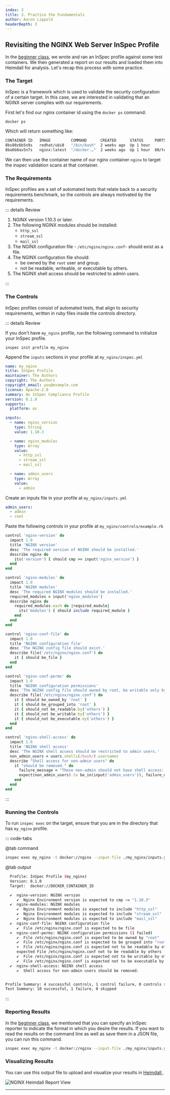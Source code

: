 ```yaml
---
index: 3
title: 3. Practice the Fundamentals
author: Aaron Lippold
headerDepth: 3
---
```

## Revisiting the NGINX Web Server InSpec Profile
In the [beginner class](../beginner/05.md), we wrote and ran an InSpec profile against some test containers. We then generated a report on our results and loaded them into Heimdall for analysis. Let's recap this process with some practice.

### The Target

InSpec is a framework which is used to validate the security configuration of a certain target. In this case, we are interested in validating that an NGINX server complies with our requirements.

First let's find our nginx container id using the `docker ps` command:

```shell
docker ps
```

Which will return something like:

```sh
CONTAINER ID   IMAGE         COMMAND      CREATED      STATUS     PORTS   NAMES
8bs80z6b5n9s   redhat/ubi8   "/bin/bash"  2 weeks ago  Up 1 hour          redhat8
8ba6b8av5n7s   nginx:latest  "/docker.…"  2 weeks ago  Up 1 hour  80/tcp  nginx
```

We can then use the container name of our nginx container `nginx` to target the inspec validation scans at that container.
### The Requirements

InSpec profiles are a set of automated tests that relate back to a security requirements benchmark, so the controls are always motivated by the requirements.

::: details Review

1. NGINX version 1.10.3 or later.
2. The following NGINX modules should be installed:
   * `http_ssl`
   * `stream_ssl`
   * `mail_ssl`
3. The NGINX configuration file - `/etc/nginx/nginx.conf`- should exist as a file.
4. The NGINX configuration file should:
   * be owned by the `root` user and group.
   * not be readable, writeable, or executable by others.
5. The NGINX shell access should be restricted to admin users.

:::

### The Controls

InSpec profiles consist of automated tests, that align to security requirements, written in ruby files inside the controls directory.

::: details Review

If you don't have `my_nginx` profile, run the following command to initialize your InSpec profile.
```
inspec init profile my_nginx
```

Append the `inputs` sections in your profile at `my_nginx/inspec.yml`

```yaml
name: my_nginx
title: InSpec Profile
maintainer: The Authors
copyright: The Authors
copyright_email: you@example.com
license: Apache-2.0
summary: An InSpec Compliance Profile
version: 0.1.0
supports:
  platform: os

inputs:
  - name: nginx_version
    type: String
    value: 1.10.3

  - name: nginx_modules
    type: Array
    value:
      - http_ssl
      - stream_ssl
      - mail_ssl

  - name: admin_users
    type: Array
    value:
      - admin
```

Create an inputs file in your profile at `my_nginx/inputs.yml`

```yaml
admin_users:
  - admin
  - root
```

Paste the following controls in your profile at `my_nginx/controls/example.rb`

```ruby
control 'nginx-version' do
  impact 1.0
  title 'NGINX version'
  desc 'The required version of NGINX should be installed.'
  describe nginx do
    its('version') { should cmp >= input('nginx_version') }
  end
end

control 'nginx-modules' do
  impact 1.0
  title 'NGINX modules'
  desc 'The required NGINX modules should be installed.'
  required_modules = input('nginx_modules')
  describe nginx do
    required_modules.each do |required_module|
      its('modules') { should include required_module }
    end
  end
end

control 'nginx-conf-file' do
  impact 1.0
  title 'NGINX configuration file'
  desc 'The NGINX config file should exist.'
  describe file('/etc/nginx/nginx.conf') do
    it { should be_file }
  end
end

control 'nginx-conf-perms' do
  impact 1.0
  title 'NGINX configuration permissions'
  desc 'The NGINX config file should owned by root, be writable only by owner, and not writeable or and readable by others.'
  describe file('/etc/nginx/nginx.conf') do
    it { should be_owned_by 'root' }
    it { should be_grouped_into 'root' }
    it { should_not be_readable.by('others') }
    it { should_not be_writable.by('others') }
    it { should_not be_executable.by('others') }
  end
end

control 'nginx-shell-access' do
  impact 1.0
  title 'NGINX shell access'
  desc 'The NGINX shell access should be restricted to admin users.'
  non_admin_users = users.shells(/bash/).usernames
  describe "Shell access for non-admin users" do
    it "should be removed." do
      failure_message = "These non-admin should not have shell access: #{non_admin_users.join(", ")}"
      expect(non_admin_users).to be_in(input('admin_users')), failure_message
    end
  end
end
```

:::
### Running the Controls

To run `inspec exec` on the target, ensure that you are in the directory that has `my_nginx` profile.

::: code-tabs

@tab command

```sh
inspec exec my_nginx -t docker://nginx --input-file ./my_nginx/inputs.yml 
```
 
@tab output
```sh
  Profile: InSpec Profile (my_nginx)
  Version: 0.1.0
  Target:  docker://DOCKER_CONTAINER_ID

  ✔  nginx-version: NGINX version
     ✔  Nginx Environment version is expected to cmp >= "1.10.3"
  ✔  nginx-modules: NGINX modules
     ✔  Nginx Environment modules is expected to include "http_ssl"
     ✔  Nginx Environment modules is expected to include "stream_ssl"
     ✔  Nginx Environment modules is expected to include "mail_ssl"
  ✔  nginx-conf-file: NGINX configuration file
     ✔  File /etc/nginx/nginx.conf is expected to be file
  ×  nginx-conf-perms: NGINX configuration permissions (1 failed)
     ✔  File /etc/nginx/nginx.conf is expected to be owned by "root"
     ✔  File /etc/nginx/nginx.conf is expected to be grouped into "root"
     ×  File /etc/nginx/nginx.conf is expected not to be readable by others
     expected File /etc/nginx/nginx.conf not to be readable by others
     ✔  File /etc/nginx/nginx.conf is expected not to be writable by others
     ✔  File /etc/nginx/nginx.conf is expected not to be executable by others
  ✔  nginx-shell-access: NGINX shell access
     ✔  Shell access for non-admin users should be removed.


Profile Summary: 4 successful controls, 1 control failure, 0 controls skipped
Test Summary: 10 successful, 1 failure, 0 skipped
```
:::
### Reporting Results
In the [beginner class](../beginner/08.md), we mentioned that you can specify an InSpec reporter to indicate the format in which you desire the results. If you want to read the results on the command line as well as save them in a JSON file, you can run this command.
```sh
inspec exec my_nginx -t docker://nginx --input-file ./my_nginx/inputs.yml --reporter cli json:my_nginx_results.json
```

### Visualizing Results
You can use this output file to upload and visualize your results in [Heimdall ](https://heimdall-lite.mitre.org/).

![NGINX Heimdall Report View](../../assets/img/NGINX_Heimdall_Report_View.png)

---
